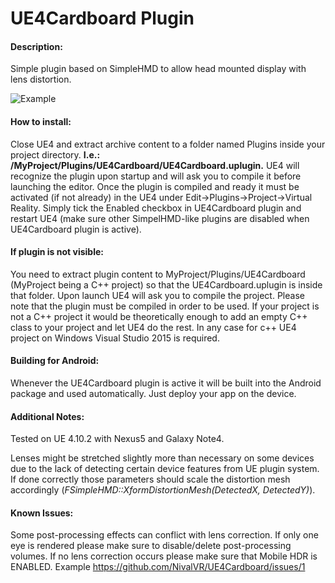 # UE4Cardboard Plugin

#### Description:

Simple plugin based on SimpleHMD to allow head mounted display with lens distortion. 

![Example](http://i.imgur.com/hufwLqR.jpg "Example")

#### How to install:

Close UE4 and extract archive content to a folder named Plugins inside your project directory. 
**I.e.: /MyProject/Plugins/UE4Cardboard/UE4Cardboard.uplugin.** UE4 will recognize the plugin upon startup and will ask you to compile it before launching the editor. Once the plugin is compiled and ready it must be
activated (if not already) in the UE4 under Edit->Plugins->Project->Virtual Reality. Simply tick the Enabled checkbox in UE4Cardboard plugin and restart UE4 
(make sure other SimpelHMD-like plugins are disabled when UE4Cardboard plugin is active).

#### If plugin is not visible:
You need to extract plugin content to MyProject/Plugins/UE4Cardboard (MyProject being a C++ project) so that the UE4Cardboard.uplugin is inside that folder. Upon launch UE4 will ask you to compile the project. Please note that the plugin must be compiled in order to be used. If your project is not a C++ project it would be theoretically enough to add an empty C++ class to your project and let UE4 do the rest. In any case for c++ UE4 project on Windows Visual Studio 2015 is required.

#### Building for Android:

Whenever the UE4Cardboard plugin is active it will be built into the Android package and used automatically. Just deploy your app on the device.

#### Additional Notes:

Tested on UE 4.10.2 with Nexus5 and Galaxy Note4.

Lenses might be stretched slightly more than necessary on some devices due to the lack of detecting certain device features from UE plugin system. If done correctly those parameters should scale the distortion mesh accordingly (*FSimpleHMD::XformDistortionMesh(DetectedX, DetectedY)*).

#### Known Issues:
Some post-processing effects can conflict with lens correction. If only one eye is rendered please make sure to disable/delete post-processing volumes. If no lens correction occurs please make sure that Mobile HDR is ENABLED. Example https://github.com/NivalVR/UE4Cardboard/issues/1

